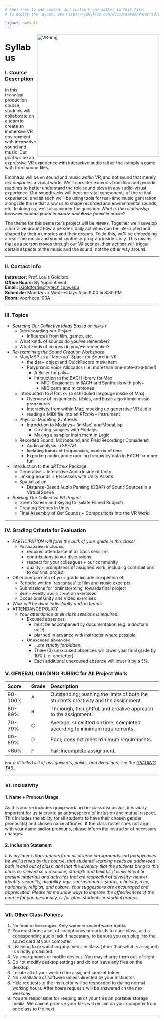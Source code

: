 ```yaml
---
# Feel free to add content and custom Front Matter to this file.
# To modify the layout, see https://jekyllrb.com/docs/themes/#overriding-theme-defaults

layout: default
---
```

<img src="https://s3.amazonaws.com/cbi-research-portal-uploads/2017/12/08142709/30d4f11b71844ac3905e42b714ecc406_original.gif" alt="VR-img" width="400" align="right">

# Syllabus
### I. Course Description

In this technical production course, students will collaborate on a team to create an immersive VR environment with interactive sound and music. Our goal will be an expressive VR experience with interactive audio rather than simply a game with fixed sound files. 

Emphasis will be on sound and music _within_ VR, and not sound that merely _accompanies_ a visual world. We'll consider excerpts from film and periodic readings to better understand the role sound plays in any audio-visual experience. Our soundtracks will become vital components of the virtual experience, and as such we'll be using tools for real-time music generation alongside those that allow us to shape recorded and environmental sounds, etc. In doing so, we'll also ponder the question: _What is the relationship between sounds found in nature and those found in music?_

The theme for this semester’s project will be `MEMORY`. Together we'll develop a narrative around how a person’s daily activities can be interrupted and shaped by their memories and their dreams. To do this, we’ll be embedding a real-time music and sound synthesis program inside Unity. This means that as a person moves through our VR scenes, their actions will trigger certain aspects of the music and the sound; not the other way around.

* * *

### II. Contact Info
**Instructor:** Prof. Louis Goldford  
**Office Hours:** By Appointment  
**Email:** <a href="mailto:LGoldford@citytech.cuny.edu">LGoldford@citytech.cuny.edu</a>   
**Schedule:** Mondays + Wednesdays from 6:00 to 8:30 PM  
**Room:** Voorhees 103A  

* * *

### III. Topics 

- _Sourcing Our Collective Ideas Based on `MEMORY`_
	- Storyboarding our Project
		- Influences from film, games, etc.
	- What kinds of sounds do you/we remember? 
	- What kinds of images do you/we remember? 
- _Re-examining the Sound Creation Workspace_
	- Max/MSP as a "Mockup" Space for Sound in VR
		- the dac~ object and QuickRecord menu item
		- Polyphonic Voice Allocation (i.e. more than one-note-at-a-time!)
			- A Boiler for poly~ 
			- Introuction to the BACH library for Max
				- MIDI Sequences in BACH and Synthesis with poly~
				- MIDIcents and microtones
	- Introduction to _RTcmix~_ (a scheduled langauge inside of Max)
		- Overview of instruments, tables, and basic algorithmic music procedures
		- Interactivty from within Max; mocking up generative VR audio
		- reading a MIDI file into an _RTcmix~_ instrument
	- Physical Modeling Synthesis
		- Introdution to Modalys~ (in Max) and ModaLisp
			- Creating samples with Modalys
			- Making a sampler instrument in Logic
	- Recorded Sound, Microsound, and Field Recordings Considered
		- Audio analysis in SPEAR
		- Isolating bands of frequencies, pockets of time
		- Exporting audio, and exporting frequency data to BACH for more fun
- Introduction to the _uRTcmix_ Package 
	- Generative + Interactive Audio Inside of Unity
	- Linking Sounds + Processes with Unity Assets 
	- Spatialization
		- Distance-Based Audio Panning (DBAP) of Sound Sources in a Virtual Scene
- _Building Our Collective VR Project_
	- Green Screen and Keying to Isolate Filmed Subjects 
	- Creating Scenes in Unity
	- Final Assembly of Our Sounds + Compositions Into the VR World

* * *

### IV. Grading Criteria for Evaluation

- _PARTICIPATION will form the bulk of your grade in this class!_ 
	- Participation includes:
		- required attendance at all class sessions
		- contributions to our discussions
		- respect for your colleagues + our community
		- quality + promptness of assigned work, including contributions to our final project
- Other components of your grade include completion of:
	- Periodic written 'responses' to film and music excerpts.
	- Submissions for 'brainstorming' towards final project
	- Semi-weekly audio creation exercises  
	- Occasional Unity and Video exercises
- _Work will be done individually and on teams._
- ATTENDANCE POLICY
	- _Your attendance at all class sessions is required._
		- Excused absences:
			- must be accompanied by documentation (e.g. a doctor's note)
			- planned in advance with instructor where possible
		- Unexcused absences:
			- _...are strictly forbidden._
			- Three (3) unexcused absences will lower your final grade by 10% (i.e. one letter).
			- Each additional unexcused absence will lower it by a 5%. 

### V. GENERAL GRADING RUBRIC for All Project Work

| Score  | Grade | Description                                                                          |
|:-------|:------|:-------------------------------------------------------------------------------------|
| 90-100%| A     | Outstanding; pushing the limits of both the student’s creativity and the assignment. |
| 80-89% | B     | Thorough, thoughtful, and creative approach to the assignment.                       |
| 70-79% | C     | Average; submitted on time, completed according to minimum requirements.             |
| 60-69% | D     | Poor; does not meet minimum requirements.                                            |
| <60%   | F     | Fail; incomplete assignment.                                                         |

_For a detailed list of assignments, points, and deadlines, see the [GRADING TAB.](grading.html)_

* * *

### VI. Inclusivity
#### 1. Name + Pronoun Usage
As this course includes group work and in-class discussion, it is vitally important for us to create an adtmosphere of inclusion and mutual respect. This includes the ability for all students to have their chosen gender pronoun(s) and chosen name affirmed. If the class roster does not align with your name and/or pronouns, please inform the instructor of necessary changes.

#### 2. Inclusion Statement 
_It is my intent that students from all diverse backgrounds and perspectives be well-served by this course, that students' learning needs be addressed both in and out of class, and that the diversity that the students bring to this class be viewed as a resource, strength and benefit. It is my intent to present materials and activities that are respectful of diversity: gender identity, sexuality, disability, age, socioeconomic status, ethnicity, race, nationality, religion, and culture. Your suggestions are encouraged and appreciated. Please let me know ways to improve the effectiveness of the course for you personally, or for other students or student groups._

* * *

### VII. Other Class Policies 

1. No food or beverages. Only water in sealed water bottle.
1. You must bring a set of headphones or earbuds to each class, and a corresponding audio jack if necessary, to be sure you can plug into the sound card at your computer. 
1. Listening to or watching any media in class (other than what is assigned) is strictly prohibited.
1. No smartphones or mobile devices. You may charge them out-of-sight.  
1. Do not modify desktop settings and do not leave any files on the desktop.
1. Locate all of your work in the assigned student folder.
1. No installation of software unless directed by your instructor.
1. Help requests to the instructor will be responded to during normal working hours. After hours requests will be answered on the next weekday.
1. You are responsible for keeping all of your files on portable storage media. We cannot promise your files will remain on your computer from one class to the next.

* * *

